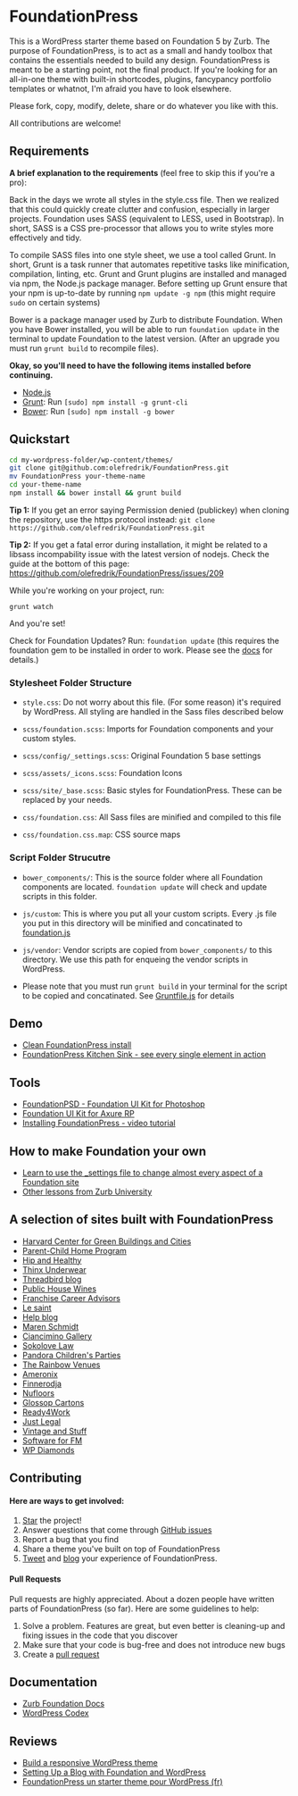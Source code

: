 # FoundationPress

This is a WordPress starter theme based on Foundation 5 by Zurb. The purpose of FoundationPress, is to act as a small and handy toolbox that contains the essentials needed to build any design. FoundationPress is meant to be a starting point, not the final product. If you're looking for an all-in-one theme with built-in shortcodes, plugins, fancypancy portfolio templates or whatnot, I'm afraid you have to look elsewhere.

Please fork, copy, modify, delete, share or do whatever you like with this. 

All contributions are welcome!

## Requirements

**A brief explanation to the requirements** (feel free to skip this if you're a pro):

Back in the days we wrote all styles in the style.css file. Then we realized that this could quickly create clutter and confusion, especially in larger projects. Foundation uses SASS (equivalent to LESS, used in Bootstrap). In short, SASS is a CSS pre-processor that allows you to write styles more effectively and tidy. 

To compile SASS files into one style sheet, we use a tool called Grunt. In short, Grunt is a task runner that automates repetitive tasks like minification, compilation, linting, etc. Grunt and Grunt plugins are installed and managed via npm, the Node.js package manager. Before setting up Grunt ensure that your npm is up-to-date by running ```npm update -g npm``` (this might require ```sudo``` on certain systems)

Bower is a package manager used by Zurb to distribute Foundation. When you have Bower installed, you will be able to run ```foundation update``` in the terminal to update Foundation to the latest version. (After an upgrade you must run ```grunt build``` to recompile files).


**Okay, so you'll need to have the following items installed before continuing.**

  * [Node.js](http://nodejs.org)
  * [Grunt](http://gruntjs.com/): Run `[sudo] npm install -g grunt-cli`
  * [Bower](http://bower.io): Run `[sudo] npm install -g bower`

## Quickstart

```bash
cd my-wordpress-folder/wp-content/themes/
git clone git@github.com:olefredrik/FoundationPress.git
mv FoundationPress your-theme-name
cd your-theme-name
npm install && bower install && grunt build
```

**Tip 1:** 
If you get an error saying Permission denied (publickey) when cloning the repository, use the https protocol instead:
```git clone https://github.com/olefredrik/FoundationPress.git```

**Tip 2:**
If you get a fatal error during installation, it might be related to a libsass incompability issue with the latest version of nodejs. Check the guide at the bottom of this page: https://github.com/olefredrik/FoundationPress/issues/209

While you're working on your project, run:

`grunt watch`

And you're set!

Check for Foundation Updates? Run:
`foundation update` 
(this requires the foundation gem to be installed in order to work. Please see the [docs](http://foundation.zurb.com/docs/sass.html) for details.)

### Stylesheet Folder Structure

  * `style.css`: Do not worry about this file. (For some reason) it's required by WordPress. All styling are handled in the Sass files described below

  * `scss/foundation.scss`: Imports for Foundation components and your custom styles.
  * `scss/config/_settings.scss`: Original Foundation 5 base settings
  * `scss/assets/_icons.scss`: Foundation Icons
  * `scss/site/_base.scss`: Basic styles for FoundationPress. These can be replaced by your needs.

  * `css/foundation.css`: All Sass files are minified and compiled to this file
  * `css/foundation.css.map`: CSS source maps

### Script Folder Strucutre
  
  * `bower_components/`: This is the source folder where all Foundation components are located. `foundation update` will check and update scripts in this folder.

  * `js/custom`: This is where you put all your custom scripts. Every .js file you put in this directory will be minified and concatinated to [foundation.js](https://github.com/olefredrik/FoundationPress/blob/master/js/foundation.js)

  * `js/vendor`: Vendor scripts are copied from `bower_components/` to this directory. We use this path for enqueing the vendor scripts in WordPress.

  * Please note that you must run `grunt build` in your terminal for the script to be copied and concatinated. See [Gruntfile.js](https://github.com/olefredrik/FoundationPress/blob/master/Gruntfile.js) for details

## Demo
* [Clean FoundationPress install](http://foundationpress.olefredrik.com/)
* [FoundationPress Kitchen Sink - see every single element in action](http://foundationpress.olefredrik.com/kitchen-sink/)

## Tools
* [FoundationPSD - Foundation UI Kit for Photoshop](http://foundationpress.olefredrik.com/downloads/foundation-psd-template/)
* [Foundation UI Kit for Axure RP](https://gumroad.com/l/foundation-ui-kit-axure-rp)
* [Installing FoundationPress - video tutorial](https://www.youtube.com/watch?v=s4m5wwM4BWM#t=11)

## How to make Foundation your own
* [Learn to use the _settings file to change almost every aspect of a Foundation site](http://zurb.com/university/lessons/66)
* [Other lessons from Zurb University](http://zurb.com/university/past-lessons)

## A selection of sites built with FoundationPress

* [Harvard Center for Green Buildings and Cities](http://www.harvardcgbc.org/)
* [Parent-Child Home Program](http://www.parent-child.org/)
* [Hip and Healthy](http://hipandhealthy.com/)
* [Thinx Underwear](http://www.shethinx.com/)
* [Threadbird blog](http://blog.threadbird.com/)
* [Public House Wines](http://publichousewines.hstestsite.info/)
* [Franchise Career Advisors](http://franchisecareeradvisors.com/)
* [Le saint](http://www.lesaint.ca/)
* [Help blog](http://help.com/blog/)
* [Maren Schmidt](http://marenschmidt.com/)
* [Ciancimino Gallery](http://ciancimino.com/)
* [Sokolove Law](http://www.sokolovelaw.com/)
* [Pandora Children's Parties](http://www.pandorachildrensparties.co.uk/)
* [The Rainbow Venues](http://www.therainbowvenues.co.uk/)
* [Ameronix](http://www.ameronix.com/)
* [Finnerodja](http://www.finnerodja.se/)
* [Nufloors](http://www.nufloors.ca/)
* [Glossop Cartons](http://www.glossopcartons.co.uk/)
* [Ready4Work](http://www.ready4work.my/)
* [Just Legal](http://www.justlegal.co.jp/en/)
* [Vintage and Stuff](http://vintageandstuff.com/)
* [Software for FM](http://softwareforfm.co.uk/)
* [WP Diamonds](http://www.wpdiamonds.com/)

## Contributing
#### Here are ways to get involved:

1. [Star](https://github.com/olefredrik/FoundationPress/stargazers) the project!
2. Answer questions that come through [GitHub issues](https://github.com/olefredrik/FoundationPress/issues)
3. Report a bug that you find
4. Share a theme you've built on top of FoundationPress
5. [Tweet](https://twitter.com/intent/tweet?original_referer=http%3A%2F%2Ffoundationpress.olefredrik.com%2F&text=Check%20out%20FoundationPress%2C%20the%20ultimate%20%23WordPress%20starter-theme%20built%20on%20%23Foundation%205&tw_p=tweetbutton&url=http%3A%2F%2Ffoundationpress.olefredrik.com&via=olefredrik) and [blog](http://www.justinfriebel.com/my-first-experience-with-foundationpress-a-wordpress-starter-theme-106/) your experience of FoundationPress.

#### Pull Requests

Pull requests are highly appreciated. About a dozen people have written parts of FoundationPress (so far). Here are some guidelines to help:

1. Solve a problem. Features are great, but even better is cleaning-up and fixing issues in the code that you discover
2. Make sure that your code is bug-free and does not introduce new bugs
3. Create a [pull request](https://help.github.com/articles/creating-a-pull-request)

## Documentation

* [Zurb Foundation Docs](http://foundation.zurb.com/docs/)
* [WordPress Codex](http://codex.wordpress.org/)

## Reviews

* [Build a responsive WordPress theme](http://www.webdesignermag.co.uk/tutorials/build-a-responsive-wordpress-theme/)
* [Setting Up a Blog with Foundation and WordPress](http://www.thecodecub.com/htmlcss/setting-up-a-blog-with-foundation-and-wordpress/)
* [FoundationPress un starter theme pour WordPress (fr)](http://www.leblogduresponsivedesign.fr/developpement/foundationpress-un-starter-theme-pour-wordpress/)